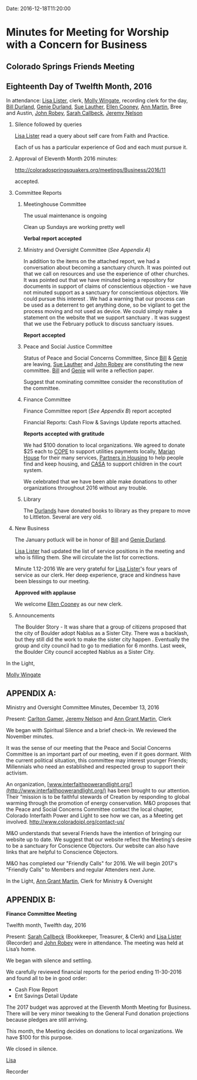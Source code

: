 Date: 2016-12-18T11:20:00

[AnnDaugherty]: /Friends/AnnDaugherty
[AnnGrantMartin]: /Friends/AnnGrantMartin
[BarbCromwell]: /Friends/BarbCromwell
[BillDurland]: /Friends/BillDurland
[CarltonGamer]: /Friends/CarltonGamer
[ConstanceGale]: /Friends/ConstanceGale
[EllenCooney]: /Friends/EllenCooney
[GenieDurland]: /Friends/GenieDurland
[HollyGrasso]: /Friends/HollyGrasso
[JeremyNelson]: /Friends/JeremyNelson
[JohnGallagher]: /Friends/JohnGallagher
[JohnRobey]: /Friends/JohnRobey
[JudithMcKay]: /Friends/JudithMcKay
[LindaSegar]: /Friends/LindaSegar
[LisaLister]: /Friends/LisaLister
[PeterLeVar]: /Friends/PeterLeVar
[JuliaRotenValdez]: /Friends/JuliaRotenValdez
[KenMcKay]: /Friends/KenMcKay
[KelseyKennedy]: /Friends/KelseyKennedy
[MollyWingate]: /Friends/MollyWingate
[NancyAndrews]: /Friends/NancyAndrews
[PhilFriesen]: /Friends/PhilFriesen
[SarahCallback]: /Friends/SarahCallback
[SherryMacMahon]: /Friends/SherryMacMahon]
[SueLauther]: /Friends/SueLauther

# Minutes for Meeting for Worship with a Concern for Business
## Colorado Springs Friends Meeting
## Eighteenth Day of Twelfth Month, 2016

In attendance: [Lisa Lister][LisaLister], clerk, [Molly Wingate][MollyWingate], 
recording clerk for the day, [Bill Durland][BillDurland], [Genie Durland][GenieDurland], 
[Sue Lauther][SueLauther], [Ellen Cooney][EllenCooney], [Ann Martin][AnnGrantMartin], 
Bree and Austin, [John Robey][JohnRobey], [Sarah Callbeck][SarahCallback],
[Jeremy Nelson][JeremyNelson]


1.  Silence followed by queries

    [Lisa Lister][LisaLister] read a query about self care from Faith and Practice.

    Each of us has a particular experience of God and each must
    pursue it.

2.  Approval of Eleventh Month 2016 minutes:

    <http://coloradospringsquakers.org/meetings/Business/2016/11>

    accepted.

3.  Committee Reports

    1.  Meetinghouse Committee

        The usual maintenance is ongoing

        Clean up Sundays are working pretty well

        **Verbal report accepted**

    2.  Ministry and Oversight Committee (*See Appendix A*)

        In addition to the items on the attached report, we had a conversation
        about becoming a sanctuary church. It was pointed out that we call on
        resources and use the experience of other churches. It was pointed out
        that we have minuted being a repository for documents in support of
        claims of conscientious objection - we have not minuted support as a
        sanctuary for conscientious objectors. We could pursue this interest .
        We had a warning that our process can be used as a deterrent to get
        anything done, so be vigilant to get the process moving and not used as
        device. We could simply make a statement on the website that we support
        sanctuary . It was suggest that we use the February potluck to discuss
        sanctuary issues.

        **Report accepted**

    3.  Peace and Social Justice Committee

        Status of Peace and Social Concerns Committee, Since [Bill][BillDurland] 
        & [Genie][GenieDurland] are leaving, [Sue Lauther][SueLauther] and 
        [John Robey][JohnRobey] are constituting the new committee.
        [Bill][BillDurland] and [Genie][GenieDurland] will write a reflection paper.

        Suggest that nominating committee consider the reconstitution of the
        committee.

    4.  Finance Committee

        Finance Committee report (*See Appendix B*) report accepted

        Financial Reports: Cash Flow & Savings Update reports attached.

        **Reports accepted with gratitude**

        We had $100 donation to local organizations. We agreed to donate $25
        each to [COPE](https://www.csu.org/Pages/projectcope.aspx) to support 
        utilities payments locally, [Marian House](http://www.ccharitiescc.org/what-we-do/marian-house/) 
        for their many services,
        [Partners in Housing](http://partnersinhousing.org/) to help people find and keep
        housing, and [CASA](https://www.casappr.org/) to support children in the court system.

        We celebrated that we have been able make donations to other
        organizations throughout 2016 without any trouble.

    5.  Library

        The [Dur][BillDurland][lands][GenieDurland] have donated books to library as they 
        prepare to move to Littleton. Several are very old.

4.  New Business

    The January potluck will be in honor of [Bill][BillDurland] and [Genie Durland][GenieDurland].

    [Lisa Lister][LisaLister] had updated the list of service positions in the meeting and
    who is filling them. She will circulate the list for corrections.

    Minute 1.12-2016 We are very grateful for [Lisa Lister][LisaLister]'s four years of
    service as our clerk. Her deep experience, grace and kindness have been
    blessings to our meeting.

    **Approved with applause**

    We welcome [Ellen Cooney][EllenCooney] as our new clerk.

5.  Announcements

    The Boulder Story - It was share that a group of citizens proposed that
    the city of Boulder adopt Nablus as a Sister City. There was a backlash,
    but they still did the work to make the sister city happen . Eventually
    the group and city council had to go to mediation for 6 months. Last
    week, the Boulder City council accepted Nablus as a Sister City.

In the Light,

[Molly Wingate][MollyWingate]

## APPENDIX A:

Ministry and Oversight Committee Minutes, December 13, 2016

Present: [Carlton Gamer][CarltonGamer], [Jeremy Nelson][JeremyNelson] 
and [Ann Grant Martin][AnnGrantMartin], Clerk

We began with Spiritual Silence and a brief check-in. We reviewed the
November minutes.

It was the sense of our meeting that the Peace and Social Concerns
Committee is an important part of our meeting, even if it goes dormant.
With the current political situation, this committee may interest
younger Friends; Millennials who need an established and respected group
to support their activism.

An organization,
[www.interfaithpowerandlight.org/](http://www.interfaithpowerandlight.org/)
has been brought to our attention. Their “mission is to be faithful
stewards of Creation by responding to global warming through the
promotion of energy conservation. M&O proposes that the Peace and
Social Concerns Committee contact the local chapter, Colorado Interfaith
Power and Light to see how we can, as a Meeting get involved.
http://www.coloradoipl.org/contact-us/

M&O understands that several Friends have the intention of bringing our
website up to date. We suggest that our website reflect the Meeting's
desire to be a sanctuary for Conscience Objectors. Our website can also
have links that are helpful to Conscience Objectors.

M&O has completed our "Friendly Calls" for 2016. We will begin 2017's
"Friendly Calls" to Members and regular Attenders next June.

In the Light, [Ann Grant Martin][AnnGrantMartin], Clerk for Ministry & Oversight

## APPENDIX B:

**Finance Committee Meeting**

Twelfth month, Twelfth day, 2016

Present: [Sarah Callbeck][SarahCallback] (Bookkeeper, Treasurer, & Clerk) 
and [Lisa Lister][LisaLister] (Recorder) and [John Robey][JohnRobey] were in attendance. 
The meeting was held at
Lisa’s home.

We began with silence and settling.

We carefully reviewed financial reports for the period ending 11-30-2016
and found all to be in good order:

*   Cash Flow Report
*   Ent Savings Detail Update

The 2017 budget was approved at the Eleventh Month Meeting for Business.
There will be very minor tweaking to the General Fund donation
projections because pledges are still arriving.

This month, the Meeting decides on donations to local organizations. We
have $100 for this purpose.

We closed in silence.

[Lisa][LisaLister]

Recorder

